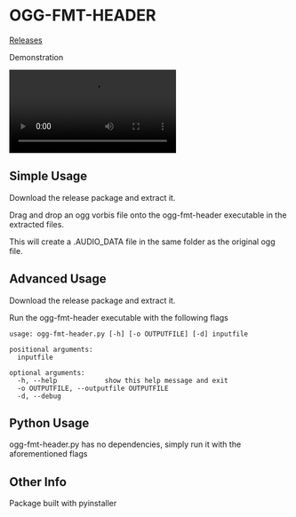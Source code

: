 # OGG-FMT-HEADER

[Releases](https://github.com/bearsdotzone/tss-audio-data/releases/latest)

Demonstration

![Demonstration](assets/demonstration.mp4)

## Simple Usage

Download the release package and extract it.

Drag and drop an ogg vorbis file onto the ogg-fmt-header executable in the extracted files.

This will create a .AUDIO_DATA file in the same folder as the original ogg file.

## Advanced Usage

Download the release package and extract it.

Run the ogg-fmt-header executable with the following flags

```
usage: ogg-fmt-header.py [-h] [-o OUTPUTFILE] [-d] inputfile

positional arguments:
  inputfile

optional arguments:
  -h, --help            show this help message and exit
  -o OUTPUTFILE, --outputfile OUTPUTFILE
  -d, --debug
```

## Python Usage

ogg-fmt-header.py has no dependencies, simply run it with the aforementioned flags

## Other Info

Package built with pyinstaller